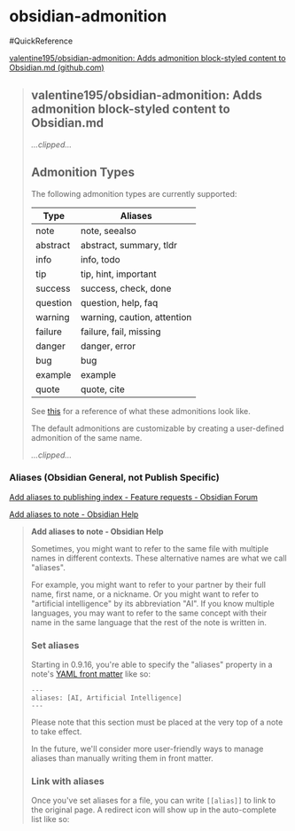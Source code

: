 # obsidian-admonition


#QuickReference


[valentine195/obsidian-admonition: Adds admonition block-styled content to Obsidian.md (github.com)](https://github.com/valentine195/obsidian-admonition#admonition-types)

> ## valentine195/obsidian-admonition: Adds admonition block-styled content to Obsidian.md
> *...clipped...*
> ## Admonition Types
> 
> The following admonition types are currently supported:
> 
> | Type | Aliases |
> | --- | --- |
> | note | note, seealso |
> | abstract | abstract, summary, tldr |
> | info | info, todo |
> | tip | tip, hint, important |
> | success | success, check, done |
> | question | question, help, faq |
> | warning | warning, caution, attention |
> | failure | failure, fail, missing |
> | danger | danger, error |
> | bug | bug |
> | example | example |
> | quote | quote, cite |
> 
> See [this](https://squidfunk.github.io/mkdocs-material/reference/admonitions/) for a reference of what these admonitions look like.
> 
> The default admonitions are customizable by creating a user-defined admonition of the same name.
> 
> *...clipped...*




### Aliases (Obsidian General, not Publish Specific)

[Add aliases to publishing index - Feature requests - Obsidian Forum](https://forum.obsidian.md/t/add-aliases-to-publishing-index/25066)


[Add aliases to note - Obsidian Help](https://help.obsidian.md/How+to/Add+aliases+to+note)
> **Add aliases to note - Obsidian Help**
> 
> Sometimes, you might want to refer to the same file with multiple names in different contexts. These alternative names are what we call "aliases".
> 
> For example, you might want to refer to your partner by their full name, first name, or a nickname.
> Or you might want to refer to "artificial intelligence" by its abbreviation "AI". 
> If you know multiple languages, you may want to refer to the same concept with their name in the same language that the rest of the note is written in.
> 
> ### Set aliases
> 
> Starting in 0.9.16, you're able to specify the "aliases" property in a note's [YAML front matter](https://help.obsidian.md/Advanced+topics/YAML+front+matter) like so:
> 
> ```
> ---
> aliases: [AI, Artificial Intelligence]
> ---
> ```
> 
> Please note that this section must be placed at the very top of a note to take effect.
> 
> In the future, we'll consider more user-friendly ways to manage aliases than manually writing them in front matter.
> 
> ### Link with aliases
> 
> Once you've set aliases for a file, you can write `[[alias]]` to link to the original page. A redirect icon will show up in the auto-complete list like so:
